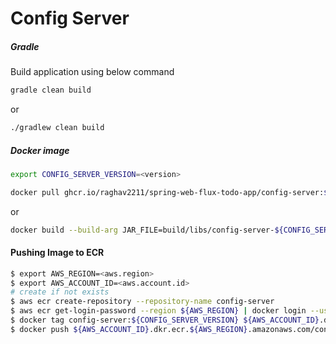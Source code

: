 # Config Server #
##### Gradle #####
Build application using below command

```bash
gradle clean build
```
or

```bash
./gradlew clean build
```
##### Docker image #####

```bash
export CONFIG_SERVER_VERSION=<version>
```

```bash
docker pull ghcr.io/raghav2211/spring-web-flux-todo-app/config-server:${CONFIG_SERVER_VERSION}
```
or

```bash
docker build --build-arg JAR_FILE=build/libs/config-server-${CONFIG_SERVER_VERSION}.jar --tag config-server:${CONFIG_SERVER_VERSION} .
```

#### Pushing Image to ECR ####

```bash
$ export AWS_REGION=<aws.region>
$ export AWS_ACCOUNT_ID=<aws.account.id>
# create if not exists
$ aws ecr create-repository --repository-name config-server 
$ aws ecr get-login-password --region ${AWS_REGION} | docker login --username AWS --password-stdin ${AWS_ACCOUNT_ID}.dkr.ecr.${AWS_REGION}.amazonaws.com
$ docker tag config-server:${CONFIG_SERVER_VERSION} ${AWS_ACCOUNT_ID}.dkr.ecr.${AWS_REGION}.amazonaws.com/config-server:${CONFIG_SERVER_VERSION}
$ docker push ${AWS_ACCOUNT_ID}.dkr.ecr.${AWS_REGION}.amazonaws.com/config-server:${CONFIG_SERVER_VERSION}
```